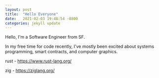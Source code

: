 ```yaml
---
layout: post
title:  "Hello Everyone"
date:   2021-02-03 19:48:54 -0800
categories: jekyll update
---
```


Hello, I'm a Software Engineer from SF.

In my free time for code recently, I've mostly been excited about systems programming, smart contracts, and computer graphics.

rust - https://www.rust-lang.org/

zig - https://ziglang.org/